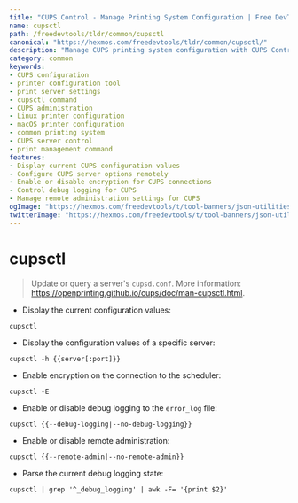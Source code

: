 ```yaml
---
title: "CUPS Control - Manage Printing System Configuration | Free DevTools"
name: cupsctl
path: /freedevtools/tldr/common/cupsctl
canonical: "https://hexmos.com/freedevtools/tldr/common/cupsctl/"
description: "Manage CUPS printing system configuration with CUPS Control. Configure printer settings and manage server options efficiently. Free online tool, no registration required."
category: common
keywords:
- CUPS configuration
- printer configuration tool
- print server settings
- cupsctl command
- CUPS administration
- Linux printer configuration
- macOS printer configuration
- common printing system
- CUPS server control
- print management command
features:
- Display current CUPS configuration values
- Configure CUPS server options remotely
- Enable or disable encryption for CUPS connections
- Control debug logging for CUPS
- Manage remote administration settings for CUPS
ogImage: "https://hexmos.com/freedevtools/t/tool-banners/json-utilities-banner.png"
twitterImage: "https://hexmos.com/freedevtools/t/tool-banners/json-utilities-banner.png"
---
```


# cupsctl

> Update or query a server's `cupsd.conf`.
> More information: <https://openprinting.github.io/cups/doc/man-cupsctl.html>.

- Display the current configuration values:

`cupsctl`

- Display the configuration values of a specific server:

`cupsctl -h {{server[:port]}}`

- Enable encryption on the connection to the scheduler:

`cupsctl -E`

- Enable or disable debug logging to the `error_log` file:

`cupsctl {{--debug-logging|--no-debug-logging}}`

- Enable or disable remote administration:

`cupsctl {{--remote-admin|--no-remote-admin}}`

- Parse the current debug logging state:

`cupsctl | grep '^_debug_logging' | awk -F= '{print $2}'`
